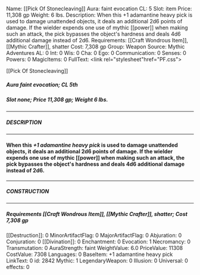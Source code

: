 Name: [[Pick Of Stonecleaving]]
Aura: faint evocation
CL: 5
Slot: item
Price: 11,308 gp
Weight: 6 lbs.
Description: When this +1 adamantine heavy pick is used to damage unattended objects, it deals an additional 2d6 points of damage. If the wielder expends one use of mythic [[power]] when making such an attack, the pick bypasses the object's hardness and deals 4d6 additional damage instead of 2d6.
Requirements: [[Craft Wondrous Item]], [[Mythic Crafter]], shatter
Cost: 7,308 gp
Group: Weapon
Source: Mythic Adventures
AL: 0
Int: 0
Wis: 0
Cha: 0
Ego: 0
Communication: 0
Senses: 0
Powers: 0
MagicItems: 0
FullText: <link rel="stylesheet"href="PF.css"><div class="heading"><p class="alignleft">[[Pick Of Stonecleaving]]</p><div style="clear: both;"></div></div><div><h5><b>Aura </b>faint evocation; <b>CL </b>5th</h5><h5><b>Slot </b>none; <b>Price </b>11,308 gp; <b>Weight </b>6 lbs.</h5></div><hr/><div><h5><b>DESCRIPTION</b></h5></div><hr/><div><h4><p>When this <i>+1 adamantine heavy pick</i> is used to damage unattended objects, it deals an additional 2d6 points of damage. If the wielder expends one use of mythic [[power]] when making such an attack, the pick bypasses the object's hardness and deals 4d6 additional damage instead of 2d6.</p></h4></div><hr/><div><h5><b>CONSTRUCTION</b></h5></div><hr/><div><h5><b>Requirements </b>[[Craft Wondrous Item]], [[Mythic Crafter]], <i>shatter</i>; <b>Cost </b>7,308 gp</h5></div>
[[Destruction]]: 0
MinorArtifactFlag: 0
MajorArtifactFlag: 0
Abjuration: 0
Conjuration: 0
[[Divination]]: 0
Enchantment: 0
Evocation: 1
Necromancy: 0
Transmutation: 0
AuraStrength: faint
WeightValue: 6.0
PriceValue: 11308
CostValue: 7308
Languages: 0
BaseItem: +1 adamantine heavy pick
LinkText: 0
id: 2842
Mythic: 1
LegendaryWeapon: 0
Illusion: 0
Universal: 0
effects: 0
